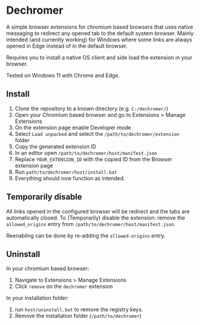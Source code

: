 # Dechromer

A simple browser extensions for chromium based browsers that uses native messaging to redirect any opened tab to the default system browser.
Mainly intended (and currently working) for Windows where some links are always opened in Edge instead of in the default browser.

Requires you to install a native OS client and side load the extension in your browser.

Tested on Windows 11 with Chrome and Edge.

## Install

1. Clone the repository to a known directory (e.g. `C:/dechromer/`)
2. Open your Chromium based browser and go to Extensions > Manage Extensions
3. On the extension page enable Developer mode
4. Select `Load unpacked` and select the `/path/to/dechromer/extension` folder
5. Copy the generated extension ID
6. In an editor open `/path/to/dechromer/host/manifest.json`
7. Replace `YOUR_EXTENSION_ID` with the copied ID from the Browser extension page
8. Run `path/to/dechromer/host/install.bat`
9. Everything should now function as intended.

## Temporarily disable

All links opened in the configured browser will be redirect and the tabs are automatically closed.
To (Temporarily) disable the extension: remove the `allowed_origins` entry from `/path/to/dechromer/host/manifest.json`.

Reenabling can be done by re-adding the `allowed-origins` entry.

## Uninstall

In your chromium based browser:

 1. Navigate to Extensions > Manage Extensions
 2. Click `remove` on the `dechromer` extension
  
In your installation folder:

 1. run `host/uninstall.bat` to remove the registry keys.
 2. Remove the installation folder (`/path/to/dechromer`)
